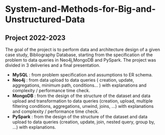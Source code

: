 # System-and-Methods-for-Big-and-Unstructured-Data
## Project 2022-2023

The goal of the project is to perform data and architecture design of a given case study, Bibliography Database, starting from the specification of the problem to data queries in Neo4j,MongoDB and PySpark.
The project was divided in 3 deliveries and a final presentation.

- **MySQL** : from problem specification and assumptions to ER schema.
- **Neo4j** : from data upload to data queries ( creation, update, aggregations, minimum path, conditions... ) with explanations and complexity / performance time check.
- **MongoDB** : from the design of the structure of the dataset and data upload and transformation to data queries (creation, upload, multiple filtering conditions, aggregations, unwind, joins, ...) with explanations and complexity / performance time check.
- **PySpark** : from the design of the structure of the dataset and data upload to data queries (creation, update, join, nested query, group by, ...) with explanations.




